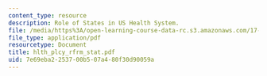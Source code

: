 ```yaml
---
content_type: resource
description: Role of States in US Health System.
file: /media/https%3A/open-learning-course-data-rc.s3.amazonaws.com/17-315-comparative-health-policy-fall-2004/7e69eba2253700b507a480f30d90059a_hlth_plcy_rfrm_stat.pdf
file_type: application/pdf
resourcetype: Document
title: hlth_plcy_rfrm_stat.pdf
uid: 7e69eba2-2537-00b5-07a4-80f30d90059a
---
```

